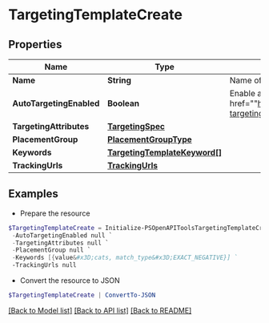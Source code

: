 # TargetingTemplateCreate
## Properties

Name | Type | Description | Notes
------------ | ------------- | ------------- | -------------
**Name** | **String** | Name of targeting template. | 
**AutoTargetingEnabled** | **Boolean** | Enable auto-targeting for ad group. Also known as &lt;a href&#x3D;&quot;&quot;https://help.pinterest.com/en/business/article/expanded-targeting&quot;&quot; target&#x3D;&quot;&quot;_blank&quot;&quot;&gt;&quot;&quot;expanded targeting&quot;&quot;&lt;/a&gt;. | [optional] [default to $true]
**TargetingAttributes** | [**TargetingSpec**](TargetingSpec.md) |  | 
**PlacementGroup** | [**PlacementGroupType**](PlacementGroupType.md) |  | [optional] 
**Keywords** | [**TargetingTemplateKeyword[]**](TargetingTemplateKeyword.md) |  | [optional] 
**TrackingUrls** | [**TrackingUrls**](TrackingUrls.md) |  | [optional] 

## Examples

- Prepare the resource
```powershell
$TargetingTemplateCreate = Initialize-PSOpenAPIToolsTargetingTemplateCreate  -Name Gaming `
 -AutoTargetingEnabled null `
 -TargetingAttributes null `
 -PlacementGroup null `
 -Keywords [{value&#x3D;cats, match_type&#x3D;EXACT_NEGATIVE}] `
 -TrackingUrls null
```

- Convert the resource to JSON
```powershell
$TargetingTemplateCreate | ConvertTo-JSON
```

[[Back to Model list]](../README.md#documentation-for-models) [[Back to API list]](../README.md#documentation-for-api-endpoints) [[Back to README]](../README.md)

